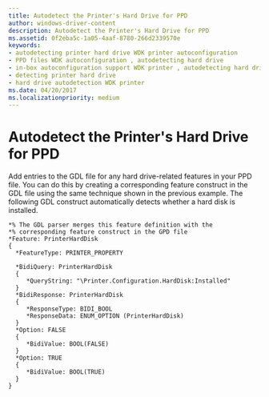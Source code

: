 ```yaml
---
title: Autodetect the Printer's Hard Drive for PPD
author: windows-driver-content
description: Autodetect the Printer's Hard Drive for PPD
ms.assetid: 0f2eba5c-1a05-4aaf-8780-266d2339570e
keywords:
- autodetecting printer hard drive WDK printer autoconfiguration
- PPD files WDK autoconfiguration , autodetecting hard drive
- in-box autoconfiguration support WDK printer , autodetecting hard drive
- detecting printer hard drive
- hard drive autodetection WDK printer
ms.date: 04/20/2017
ms.localizationpriority: medium
---
```


# Autodetect the Printer's Hard Drive for PPD


Add entries to the GDL file for any hard drive-related features in your PPD file. You can do this by creating a corresponding feature construct in the GDL file using the same technique shown in the previous example. The following GDL construct automatically detects whether a hard disk is installed.

```GDL
*% The GDL parser merges this feature definition with the 
*% corresponding feature construct in the GPD file
*Feature: PrinterHardDisk
{
  *FeatureType: PRINTER_PROPERTY

  *BidiQuery: PrinterHardDisk
  {
     *QueryString: "\Printer.Configuration.HardDisk:Installed"
  }
  *BidiResponse: PrinterHardDisk
  {
     *ResponseType: BIDI_BOOL
     *ResponseData: ENUM_OPTION (PrinterHardDisk)
  }
  *Option: FALSE
  {
     *BidiValue: BOOL(FALSE)
  }
  *Option: TRUE
  {
     *BidiValue: BOOL(TRUE)
  }
}
```

 

 




